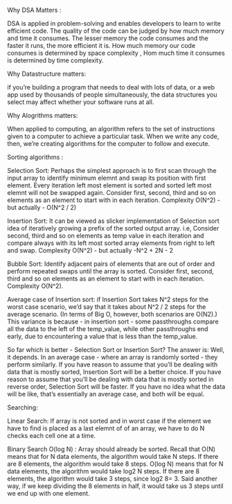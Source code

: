 Why DSA Matters :

  DSA is applied in problem-solving and enables developers to learn to write efficient code. The quality of the code can be judged by how much memory and     time it consumes. The lesser memory the code consumes and the faster it runs, the more efficient it is. How much memory our code consumes is determined by space complexity , Hom much time it consumes is determined by time complexity.

Why Datastructure matters:

  if you’re building a program that needs to deal with lots of data, or a web app used by thousands of people simultaneously, the data structures you         select may affect whether your software runs at all.
  
Why Alogrithms matters:

When applied to computing, an algorithm refers to the set of instructions given to a computer to achieve a particular task. When we write any code, then, we’re creating algorithms for the computer to follow and execute.

Sorting algorithms :

Selection Sort: Perhaps the simplest approach is to first scan through the input array to identify minimum elemnt and swap its position with first element. Every iteration left most element is sorted and sorted left most elemnt will not be swapped again. Consider first, second, third and so on elements as an element to start with in each iteration. Complexity O(N^2) - but actually - O(N^2 / 2)

Insertion Sort:  It can be viewed as slicker implementation of Selection sort idea of iteratively growing a prefix of the sorted output array. i.e, Consider second, third and so on elements as temp value in each iteration and compare always with its left most sorted array elements from right to left and swap. Complexity O(N^2) - but actually -N^2 + 2N - 2

Bubble Sort: Identify adjacent pairs of elements that are out of order and perform repeated swaps until the array is sorted. Consider first, second, third and so on elements as an element to start with in each iteration. Complexity O(N^2).

Average case of Insertion sort: if Insertion Sort takes N^2 steps for the worst case scenario, we’d say that it takes about N^2 / 2 steps for the average scenario. (In terms of Big O, however, both scenarios are O(N2).) This variance is because - in insertion sort - some passthroughs compare all the data to the left of the temp_value, while other passthroughs end early, due to encountering a value that is less than the temp_value.

So far which is better - Selection Sort or Insertion Sort? The answer is: Well, it depends. In an average case - where an array is randomly sorted - they perform
similarly. If you have reason to assume that you’ll be dealing with data that is mostly sorted, Insertion Sort will be a better choice. If you have reason to
assume that you’ll be dealing with data that is mostly sorted in reverse order, Selection Sort will be faster. If you have no idea what the data will be like,
that’s essentially an average case, and both will be equal.

Searching: 

Linear Search: If array is not sorted and in worst case if the element we have to find is placed as a last elemnt of of an array, we have to do N checks each cell one at a time.

Binary Search O(log N) : Array should already be sorted. Recall that O(N) means that for N data elements, the algorithm would take N steps. If there are 8 elements, the algorithm would take 8 steps. O(log N) means that for N data elements, the algorithm would take log2 N steps. If there are 8 elements, the algorithm would take 3 steps, since log2 8= 3. Said another way, if we keep dividing the 8 elements in half, it would take us 3 steps until we end up with one element.





